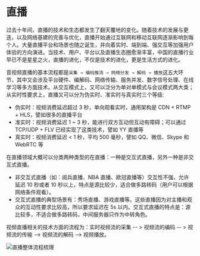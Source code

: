 # 直播

过去十年间，直播的技术和生态都发生了翻天覆地的变化。随着技术的发展与更迭，以及网络基建的完善与优化，直播开始通过互联网和移动互联网逐渐影响到每个人。大量直播平台和场景也随之诞生，并向着实时、端到端、强交互等加强用户体验的方向演进。当技术、用户、平台以及直播生态圈愈渐丰富，中国的直播行业早已不是星星之火，直播的进化，不仅是技术的进化，更是生活方式的进化。

音视频直播的基本流程都是`采集 → 编码推流 → 网络分发 → 解码 → 播放`这五大环节，其中又会涉及平台硬件、编解码、网络传输、服务并发、数字信号处理、在线学习等多方面技术。从交互模式上，又可以泛分为单对单模式与会议模式两大类；从实时性要求上，直播又可以分为伪实时、准实时与真实时三个等级:

- 伪实时：视频消费延迟超过 3 秒，单向观看实时，通用架构是 CDN + RTMP + HLS，譬如很多的直播平台
- 准实时：视频消费延迟 1 ~ 3 秒，能进行双方互动但互动有障碍；可以通过 TCP/UDP + FLV 已经实现了这类技术，譬如 YY 直播等
- 真实时：视频消费延迟 < 1 秒，平均 500 毫秒，譬如 QQ、微信、Skype 和 WebRTC 等

在直播领域大概可以分类两种类型的在直播：一种是交互式直播，另外一种是非交互式直播。

- 非交互式直播（如：阅兵直播、NBA 直播、欧冠直播等）交互性不强，允许延迟 10 秒或者 10 秒以上，特点是源比较少，适合做多路转码（用户可以根据网络条件观看）。
- 交互式直播的典型场景有：秀场直播、游戏直播等。这些直播因为对主播和观众的互动性要求比较高，所以要求延迟在 5s 以内。交互式直播的特点是：源比较多，不适合做多路转码，中间服务器只作为中转角色。

视频直播相关的技术方面的流程为：实时视频流的采集 -- > 视频流的编码 -- > 视频流的传输 --> 视频流的解码 --> 视频播放。

![直播整体流程梳理](https://s3.ax1x.com/2020/11/15/DFu27V.md.png)

